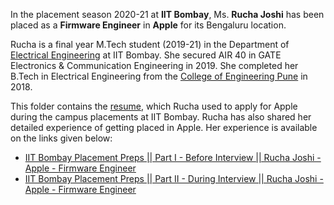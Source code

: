 In the placement season 2020-21 at **IIT Bombay**, Ms. **Rucha Joshi** has been placed as a **Firmware Engineer** in **Apple** for its Bengaluru location. 

Rucha is a final year M.Tech student (2019-21) in the Department of [Electrical Engineering](https://www.ee.iitb.ac.in/web) at IIT Bombay. She secured AIR 40 in GATE Electronics & Communication Engineering in 2019. She completed her B.Tech in Electrical Engineering from the [College of Engineering Pune](https://www.coep.org.in/) in 2018. 

This folder contains the [resume](Rucha_Joshi_MTech_Elec_Apple.pdf), which Rucha used to apply for Apple during the campus placements at IIT Bombay. Rucha has also shared her detailed experience of getting placed in Apple. Her experience is available on the links given below:

* [IIT Bombay Placement Preps || Part I - Before Interview || Rucha Joshi - Apple - Firmware Engineer](https://youtu.be/YGZLY54UCpk)
* [IIT Bombay Placement Preps || Part II - During Interview || Rucha Joshi - Apple - Firmware Engineer](https://youtu.be/lQlwORjxZW8)


